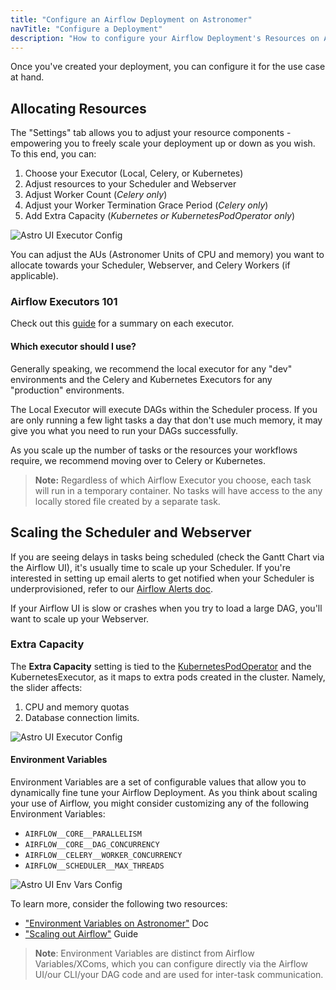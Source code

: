 ```yaml
---
title: "Configure an Airflow Deployment on Astronomer"
navTitle: "Configure a Deployment"
description: "How to configure your Airflow Deployment's Resources on Astronomer."
---
```


Once you've created your deployment, you can configure it for the use case at hand.

## Allocating Resources


The "Settings" tab allows you to adjust your resource components - empowering you to freely scale your deployment up or down as you wish. To this end, you can:

1. Choose your Executor (Local, Celery, or Kubernetes)
2. Adjust resources to your Scheduler and Webserver
3. Adjust Worker Count (*Celery only*)
4. Adjust your Worker Termination Grace Period (*Celery only*)
5. Add Extra Capacity (*Kubernetes or KubernetesPodOperator only*)

![Astro UI Executor Config](https://assets2.astronomer.io/main/docs/astronomer-ui/v0.15-Astro-UI-Executor.png)

You can adjust the AUs (Astronomer Units of CPU and memory) you want to allocate towards your Scheduler, Webserver, and Celery Workers (if applicable).

### Airflow Executors 101

Check out this [guide](/guides/airflow-executors-explained/) for a summary on each executor.

#### Which executor should I use?

Generally speaking, we recommend the local executor for any "dev" environments and the Celery and Kubernetes Executors for any "production" environments.

The Local Executor will execute DAGs within the Scheduler process. If you are only running a few light tasks a day that don't use much memory, it may give you what you need to run your DAGs successfully.

As you scale up the number of tasks or the resources your workflows require, we recommend moving over to Celery or Kubernetes.

> **Note:** Regardless of which Airflow Executor you choose, each task will run in a temporary container. No tasks will have access to the any locally stored file created by a separate task.

## Scaling the Scheduler and Webserver

If you are seeing delays in tasks being scheduled (check the Gantt Chart via the Airflow UI), it's usually time to scale up your Scheduler. If you're interested in setting up email alerts to get notified when your Scheduler is underprovisioned, refer to our [Airflow Alerts doc](/docs/cloud/stable/customize-airflow/airflow-alerts/).

If your Airflow UI is slow or crashes when you try to load a large DAG, you'll want to scale up your Webserver.

### Extra Capacity

The **Extra Capacity** setting is tied to the [KubernetesPodOperator](/docs/kubepodoperator/) and the KubernetesExecutor, as it maps to extra pods created in the cluster. Namely, the slider affects:

1. CPU and memory quotas
2. Database connection limits.

![Astro UI Executor Config](https://assets2.astronomer.io/main/docs/astronomer-ui/Astro-UI-Resources.png)

#### Environment Variables

Environment Variables are a set of configurable values that allow you to dynamically fine tune your Airflow Deployment. As you think about scaling your use of Airflow, you might consider customizing any of the following Environment Variables:

- `AIRFLOW__CORE__PARALLELISM`
- `AIRFLOW__CORE__DAG_CONCURRENCY`
- `AIRFLOW__CELERY__WORKER_CONCURRENCY`
- `AIRFLOW__SCHEDULER__MAX_THREADS`

![Astro UI Env Vars Config](https://assets2.astronomer.io/main/docs/astronomer-ui/v0.16-Astro-UI-EnvVars.png)

To learn more, consider the following two resources:

- ["Environment Variables on Astronomer"](/docs/environment-variables) Doc
- ["Scaling out Airflow"](/guides/airflow-scaling-workers/) Guide

> **Note**: Environment Variables are distinct from Airflow Variables/XComs, which you can configure directly via the Airflow UI/our CLI/your DAG code and are used for inter-task communication.

